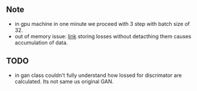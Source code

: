 ## Note
- in gpu machine in one minute we proceed with 3 step with batch size of 32.
- out of memory issue: [link](https://discuss.pytorch.org/t/cpu-ram-usage-increases-inside-each-epoch-and-keeps-increasing-for-all-epochs-oserror-errno-12-cannot-allocate-memory/89682/5)
storing losses without detacthing them causes accumulation of data.

## TODO
- in gan class couldn't fully understand how lossed for discrimator are calculated. Its not same us original GAN.
